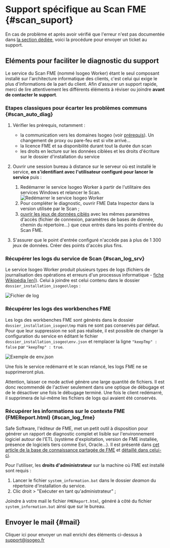 # Support spécifique au Scan FME {#scan_suport}

En cas de problème et après avoir vérifié que l'erreur n'est pas documentée dans [la section dédiée](faq.html), voici la procédure pour envoyer un ticket au support.

## Eléments pour faciliter le diagnostic du support

Le service du Scan FME (nommé Isogeo Worker) étant le seul composant installé sur l'architecture informatique des clients, c'est celui qui exige le plus d'informations de la part du client. Afin d'assurer un support rapide, merci de lire attentivement les différents éléments à réviser ou joindre **avant de contacter le support**.

### Etapes classiques pour écarter les problèmes communs {#scan_auto_diag}

1. Vérifier les prérequis, notamment :

    * la communication vers les domaines Isogeo (voir [prérequis](/prerequisites.md)). Un changement de proxy ou pare-feu est si vite arrivé...
    * la licence FME et sa disponibilité durant tout la durée dun scan
    * les droits en lecture sur les données ciblées et les droits d'écriture sur le dossier d'installation du service

2. Ouvrir une session bureau à distance sur le serveur où est installé le service, **en s'identifiant avec l'utilisateur configuré pour lancer le service** puis :

    1. Redémarrer le service Isogeo Worker à partir de l'utilitaire des services Windows et relancer le Scan.
    ![Redémarrer le service Isogeo Worker](/assets/restart_isogeo_worker.png)
    2. Pour compléter le diagnostic, ouvrir FME Data Inspector dans la version utilisée par le Scan ;
    3. [ouvrir les jeux de données ciblés](https://desktopmanualbasic.safe.com/DesktopBasic1Basics/1.13.ViewingData.html) avec les mêmes paramètres d'accès (fichier de connexion, paramètres de bases de donnée, chemin du répertoire...) que ceux entrés dans les points d'entrée du Scan FME.

3. S'assurer que le point d'entrée configuré n'accède pas à plus de 1 300 jeux de données. Créer des points d'accès plus fins.

### Récupérer les logs du service de Scan {#scan_log_srv}

Le service Isogeo Worker produit plusieurs types de logs (fichiers de journalisation des opérations et erreurs d'un processus informatique - [fiche Wikipédia [en]](https://en.wikipedia.org/wiki/Log_file)). Celui à joindre est celui contenu dans le dossier `dossier_installation_isogeo\logs` :

![Fichier de log](/assets/install_log_file.png)

<!-- ### Liens directs {#direct_link}

Afin d'accéder rapidement à la bonne requête du Scan, joindre l'URL directe ou du moins celle du point d'entrée :

![URL unique des requêtes](/assets/request_url.png "Récupérer l'URL directe d'une requête du Scan")

Exemples :

* <https://app.isogeo.com/groups/08b3054757544463abd06f3ab51ee491/admin/isogeo-worker/entrypoints/56f9232db5b9172c054c1860/requests/59d7912936046e0050d61a7f>
* <https://scan.isogeo.com/g/08b3054757544463abd06f3ab51ee491/entrypoints/56f9232db5b9172c054c1860/requests/59d7912936046e0050d61a7f> -->

### Récupérer les logs des workbenches FME 

Les logs des workbenches FME sont générés dans le dossier `dossier_installation_isogeo\tmp` mais ne sont pas conservés par défaut. Pour que leur suppression ne soit pas réalisée, il est possible de changer la configuration du service en éditant le fichier `dossier_installation_isogeo\env.json` et remplacer la ligne `"keepTmp" : false` par `"keepTmp" : true`.

![Exemple de env.json](/assets/support_keepTmp.png)

Une fois le service redémarré et le scan relancé, les logs FME ne se supprimeront plus. 

Attention, laisser ce mode activé génère une large quantité de fichiers. Il est donc recommendé de l'activer seulement dans une optique de débugage et de le désactiver une fois le débugage terminé. Une fois le client redémarré, il supprimera de lui-même les fichiers de logs qui avaient été conservés. 

### Récupérer les informations sur le contexte FME (FMEReport.html) {#scan_log_fme}

Safe Software, l'éditeur de FME, met un petit outil à disposition pour générer un rapport de diagnostic complet et lisible sur l'environnement logiciel autour de l'ETL (système d'exploitation, version de FME installée, présence de logiciels tiers comme Esri, Oracle...). 
Il est présenté dans [cet article de la base de connaissance partagée de FME](https://knowledge.safe.com/articles/714/general-troubleshooting-gathering-system-informati.html) et [détaillé dans celui-ci](https://knowledge.safe.com/articles/692/a-guide-to-interpreting-the-system-information-bat.html).

Pour l'utiliser, les **droits d'administrateur** sur la machine où FME est installé sont requis :

1. Lancer le fichier `system_information.bat` dans le dossier *deamon* du répertoire d'installation du service.
2. Clic droit > "Exécuter en tant qu'administrateur" ;

Joindre à votre mail le fichier `FMEReport.html`, généré à côté du fichier `system_information.bat` ainsi que sur le bureau.

## Envoyer le mail {#mail}

Cliquer ici pour envoyer un mail enrichi des éléments ci-dessus à [support@isogeo.fr](mailto:support+scan@isogeo.fr?subject=TITRE_PROBLEME_ICI&cc=projets@isogeo.fr)
